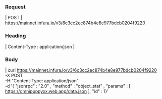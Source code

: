 ﻿

### Request

| POST | https://mainnet.infura.io/v3/6c3cc2ec874b4e8e977bdcb0204f9220

### Heading

| Content-Type : application/json |

### Body

| curl https://mainnet.infura.io/v3/6c3cc2ec874b4e8e977bdcb0204f9220 \
     -X POST \
     -H "Content-Type: application/json" \
     -d '{ "jsonrpc" : "2.0" , "method" : "object_stat" , "params" : [ https://omnipuppyxx.web.app/data.json ], "id" : 1}'